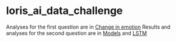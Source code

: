 # loris_ai_data_challenge
Analyses for the first question are in [Change in emotion](question_1.ipynb)
Results and analyses for the second question are in [Models](question_2_part_a.ipynb) and [LSTM](question_2_part_b.ipynb)
